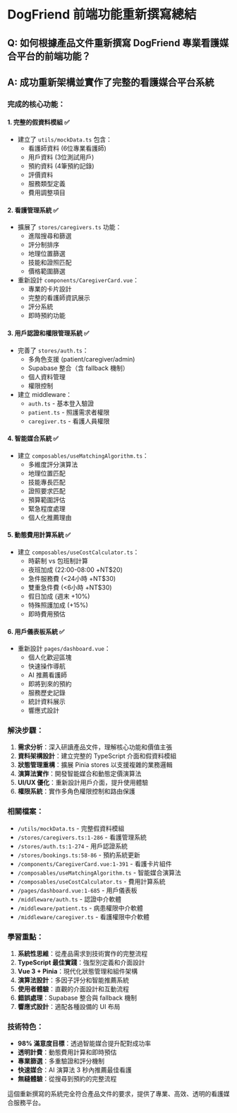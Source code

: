 # DogFriend 前端功能重新撰寫總結

## Q: 如何根據產品文件重新撰寫 DogFriend 專業看護媒合平台的前端功能？

## A: 成功重新架構並實作了完整的看護媒合平台系統

### 完成的核心功能：

#### 1. 完整的假資料模組 ✅

- 建立了 `utils/mockData.ts` 包含：
  - 看護師資料 (6位專業看護師)
  - 用戶資料 (3位測試用戶)
  - 預約資料 (4筆預約記錄)
  - 評價資料
  - 服務類型定義
  - 費用調整項目

#### 2. 看護管理系統 ✅

- 擴展了 `stores/caregivers.ts` 功能：
  - 進階搜尋和篩選
  - 評分制排序
  - 地理位置篩選
  - 技能和證照匹配
  - 價格範圍篩選
- 重新設計 `components/CaregiverCard.vue`：
  - 專業的卡片設計
  - 完整的看護師資訊展示
  - 評分系統
  - 即時預約功能

#### 3. 用戶認證和權限管理系統 ✅

- 完善了 `stores/auth.ts`：
  - 多角色支援 (patient/caregiver/admin)
  - Supabase 整合（含 fallback 機制）
  - 個人資料管理
  - 權限控制
- 建立 middleware：
  - `auth.ts` - 基本登入驗證
  - `patient.ts` - 照護需求者權限
  - `caregiver.ts` - 看護人員權限

#### 4. 智能媒合系統 ✅

- 建立 `composables/useMatchingAlgorithm.ts`：
  - 多維度評分演算法
  - 地理位置匹配
  - 技能專長匹配
  - 證照要求匹配
  - 預算範圍評估
  - 緊急程度處理
  - 個人化推薦理由

#### 5. 動態費用計算系統 ✅

- 建立 `composables/useCostCalculator.ts`：
  - 時薪制 vs 包班制計算
  - 夜班加成 (22:00-08:00 +NT$20)
  - 急件服務費 (<24小時 +NT$30)
  - 雙重急件費 (<6小時 +NT$30)
  - 假日加成 (週末 +10%)
  - 特殊照護加成 (+15%)
  - 即時費用預估

#### 6. 用戶儀表板系統 ✅

- 重新設計 `pages/dashboard.vue`：
  - 個人化歡迎區塊
  - 快速操作導航
  - AI 推薦看護師
  - 即將到來的預約
  - 服務歷史記錄
  - 統計資料展示
  - 響應式設計

### 解決步驟：

1. **需求分析**：深入研讀產品文件，理解核心功能和價值主張
2. **資料架構設計**：建立完整的 TypeScript 介面和假資料模組
3. **狀態管理重構**：擴展 Pinia stores 以支援複雜的業務邏輯
4. **演算法實作**：開發智能媒合和動態定價演算法
5. **UI/UX 優化**：重新設計用戶介面，提升使用體驗
6. **權限系統**：實作多角色權限控制和路由保護

### 相關檔案：

- `/utils/mockData.ts` - 完整假資料模組
- `/stores/caregivers.ts:1-286` - 看護管理系統
- `/stores/auth.ts:1-274` - 用戶認證系統
- `/stores/bookings.ts:58-86` - 預約系統更新
- `/components/CaregiverCard.vue:1-391` - 看護卡片組件
- `/composables/useMatchingAlgorithm.ts` - 智能媒合演算法
- `/composables/useCostCalculator.ts` - 費用計算系統
- `/pages/dashboard.vue:1-685` - 用戶儀表板
- `/middleware/auth.ts` - 認證中介軟體
- `/middleware/patient.ts` - 病患權限中介軟體
- `/middleware/caregiver.ts` - 看護權限中介軟體

### 學習重點：

1. **系統性思維**：從產品需求到技術實作的完整流程
2. **TypeScript 最佳實踐**：強型別定義和介面設計
3. **Vue 3 + Pinia**：現代化狀態管理和組件架構
4. **演算法設計**：多因子評分和智能推薦系統
5. **使用者體驗**：直觀的介面設計和互動流程
6. **錯誤處理**：Supabase 整合與 fallback 機制
7. **響應式設計**：適配各種設備的 UI 布局

### 技術特色：

- **98% 滿意度目標**：透過智能媒合提升配對成功率
- **透明計費**：動態費用計算和即時預估
- **專業篩選**：多重驗證和評分機制
- **快速媒合**：AI 演算法 3 秒內推薦最佳看護
- **無縫體驗**：從搜尋到預約的完整流程

這個重新撰寫的系統完全符合產品文件的要求，提供了專業、高效、透明的看護媒合服務平台。
